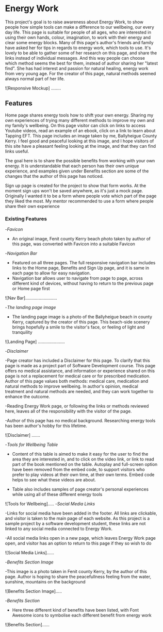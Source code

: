 # Energy Work

This project's goal is to raise awareness about Energy Work, to show people how simple tools can make a difference to our wellbeing, our every day life. This page is suitable for people of all ages, who are interested in using their own hands, colour, imagination, to work with their energy and clear some energy blocks. Many of this page's author's friends and family have asked her for tips in regards to energy work, which tools to use. It's lovely to be able to gather some of her research on this page, and share the links instead of individual messages. And this way people can choose which method seems the best for them, instead of author sharing her "latest find". She has had interest and passion for natural healing, energy work from very young age. For the creator of this page, natural methods seemed always normal part of her life.

![Responsive Mockup] ........

## Features

Home page shares energy tools how to shift your own energy. Sharing my own experiences of trying many different methods
to improve my own and my family's wellbeing. On this page visitor can click on links to access Youtube videos, read an example of an ebook, click on a link to learn about Tapping EFT. 
This page includes an image taken by me, Ballyheigue County Kerry. I feel good and peaceful looking at this image, and I hope visitors of this site have a pleasant feeling looking at the image, and that they can find links useful.

The goal here is to share the possible benefits from working with your own energy. It is understandable that each person has their own unique experience, and examples given under Benefits section are some of the changes that the author of this page has noticed.

Sign up page is created for the project to show that form works. At the moment sign ups won't be saved anywhere, as it's just a mock page.
Originally I wanted it to be a form where people vote which part of the page they liked the most. My mentor recommended to use a form where
people share their own experience

### Existing Features

-_Favicon_

- An original image, Fenit county Kerry beach photo taken by author of this page, was converted with Favicon into a suitable Favicon

-_Navigation Bar_

- Featured on all three pages. The full responsive navigation bar includes links to the Home page, Benefits and Sign Up page, and it is same in each page to allow for easy navigation. 
- Navigation bar allows user to navigate from page to page, across different kind of devices, without having to return to the previous page or Home page first

![Nav Bar]..........................

-_The landing page image_

- The landing page image is a photo of the Ballyheigue beach in county Kerry, captured by the creator of this page. This beach-side scenery brings hopefully a smile to the visitor's face, or feeling of light and tranquility

![Landing Page] ......................

-_Disclaimer_

-Page creator has included a Disclaimer for this page. To clarify that this page is made as a project part of Software Development course. This page offers no medical assistance, and information or experience shared on this page is not a replacement for medical care or for prescribed medication. Author of this page values both methods: medical care, medication and natural methods to improve wellbeing. In author's opinion, medical treatment and natural methods are needed, and they can work together to enhance the outcome.

-Reading Energy Work page, or following the links or methods reviewed here, leaves all of the responsibility with the visitor of the page. 

-Author of this page has no medical background. Researching energy tools has been author's hobby for this lifetime.

![Disclaimer] .......

-_Tools for Wellbeing Table_

- Content of this table is aimed to make it easy for the user to find the area they are interested in, and to click on the video link, or link to read part of the book mentioned on the table. Autoplay and full-screen option have been removed from the embed code, to support visitors who prefer to play videos at their own time, at their own terms. Embed code helps to see what these videos are about. 

- Table also includes samples of page creator's personal experiences while using all of these different energy tools

![Tools for Wellbeing].....
-_Social Media Links_

-Links for social media have been added in the footer. All links are clickable, and visitor is taken to the main page of each website. As this project is a sample project by a software development student, these links are not linked to any social media connected to Energy Work.

-All social media links open in a new page, which leaves Energy Work page open, and visitor has an option to return to this page if they so wish to do

![Social Media Links]......

-_Benefits Section Image_

-This image is a photo taken in Fenit county Kerry, by the author of this page. Author is hoping to share the peacefullness feeling from the water, sunshine, mountains on the background

![Benefits Section Image].....

-_Benefits Section_

- Here three different kind of benefits have been listed, with Font Awesome icons to symbolise each different benefit from energy work

![Benefits Section]......

